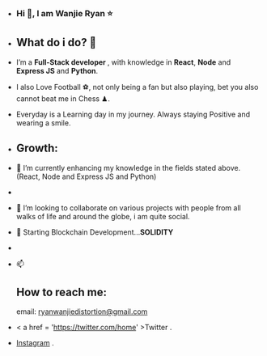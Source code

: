 -  <h3> Hi 👋, I am Wanjie Ryan  &#11088; </h3>
-  <h2> What do i do? 👀 </h2> 
  
-  I’m a <b>Full-Stack developer </b>, with knowledge in <b>React</b>, <b>Node</b> and <b>Express JS</b> and <b>Python</b>.
- I also Love Football &#9917;, not only being a fan but also playing, bet you also cannot beat me in Chess &#9823;.
- Everyday is a Learning day in my journey. Always staying Positive and wearing a smile.
- <h2> Growth: </h2>
- 🌱 I’m currently enhancing my knowledge in the fields stated above.(React, Node and Express JS and Python)
- 
- 💞️ I’m looking to collaborate on various projects with people from all walks of life and around the globe, i am quite social.
- 🌱 Starting Blockchain Development...<b>SOLIDITY</b>
- 
- 📫 <h2> How to reach me: </h2>

   email: ryanwanjiedistortion@gmail.com
-  < a href = 'https://twitter.com/home' >Twitter </a>.

- <a href = 'https://www.instagram.com' >Instagram</a> .

<!---
Wanjie-Ryan/Wanjie-Ryan is a ✨ special ✨ repository because its `README.md` (this file) appears on your GitHub profile.
You can click the Preview link to take a look at your changes.
--->


